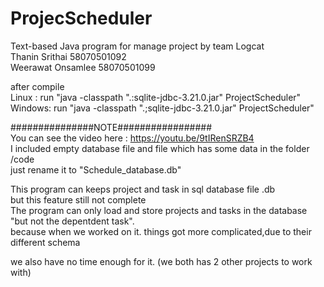 # ProjecScheduler
Text-based Java program for manage project by team Logcat  
Thanin Srithai		58070501092  
Weerawat Onsamlee	58070501099  
  
after compile  
Linux : run "java -classpath ".:sqlite-jdbc-3.21.0.jar" ProjectScheduler"  
Windows: run "java -classpath ".;sqlite-jdbc-3.21.0.jar" ProjectScheduler"  
  
###############NOTE#################  
You can see the video here : https://youtu.be/9tIRenSRZB4  
I included empty database file and file which has some data in the folder /code  
just rename it to "Schedule_database.db"  
  
This program can keeps project and task in sql database file .db  
but this feature still not complete  
The program can only load and store projects and tasks in the database "but not the depentdent task".  
because when we worked on it. things got more complicated,due to their different schema  
  
we also have no time enough for it. (we both has 2 other projects to work with)  
